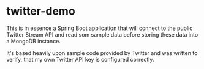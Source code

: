# twitter-demo
This is in essence a Spring Boot application that will connect to the public Twitter Stream API
and read som sample data before storing these data into a MongoDB instance.

It's based heavily upon sample code provided by Twitter and was written to verify,
that my own Twitter API key is configured correctly.

